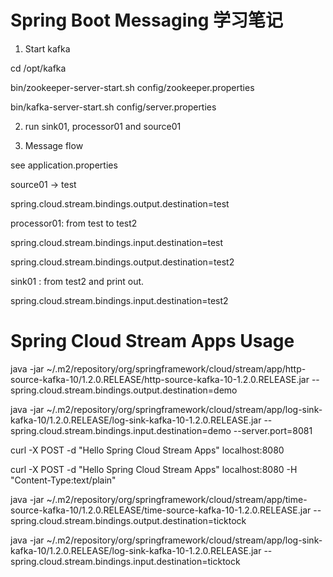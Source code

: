 Spring Boot Messaging 学习笔记
===

1. Start kafka

cd /opt/kafka

bin/zookeeper-server-start.sh config/zookeeper.properties

bin/kafka-server-start.sh config/server.properties


2. run sink01, processor01 and source01


3. Message flow


see application.properties 

source01 -> test

spring.cloud.stream.bindings.output.destination=test


processor01: from test to test2

spring.cloud.stream.bindings.input.destination=test

spring.cloud.stream.bindings.output.destination=test2



sink01 : from test2 and print out.

spring.cloud.stream.bindings.input.destination=test2


Spring Cloud Stream Apps Usage
====
java -jar ~/.m2/repository/org/springframework/cloud/stream/app/http-source-kafka-10/1.2.0.RELEASE/http-source-kafka-10-1.2.0.RELEASE.jar --spring.cloud.stream.bindings.output.destination=demo

java -jar ~/.m2/repository/org/springframework/cloud/stream/app/log-sink-kafka-10/1.2.0.RELEASE/log-sink-kafka-10-1.2.0.RELEASE.jar --spring.cloud.stream.bindings.input.destination=demo --server.port=8081

curl -X POST -d "Hello Spring Cloud Stream Apps" localhost:8080

curl -X POST -d "Hello Spring Cloud Stream Apps" localhost:8080 -H "Content-Type:text/plain"


java -jar ~/.m2/repository/org/springframework/cloud/stream/app/time-source-kafka-10/1.2.0.RELEASE/time-source-kafka-10-1.2.0.RELEASE.jar --spring.cloud.stream.bindings.output.destination=ticktock

java -jar ~/.m2/repository/org/springframework/cloud/stream/app/log-sink-kafka-10/1.2.0.RELEASE/log-sink-kafka-10-1.2.0.RELEASE.jar       --spring.cloud.stream.bindings.input.destination=ticktock